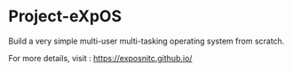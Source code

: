 # Project-eXpOS
Build a very simple multi-user multi-tasking operating system from scratch.

For more details, visit : https://exposnitc.github.io/
